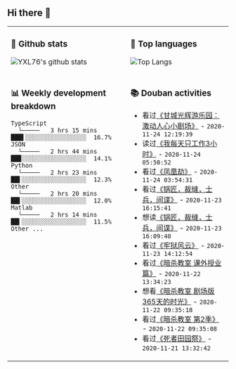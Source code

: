 ## Hi there 👋

<table>
<tr>
<td valign="top" width="54%">

### 🔭 Github stats

![YXL76's github stats](https://github-readme-stats.yxl76.vercel.app/api?username=YXL76&count_private=true&show_icons=true&theme=tokyonight)

</td>

<td valign="top" width="46%">

### 🌱 Top languages

![Top Langs](https://github-readme-stats.yxl76.vercel.app/api/top-langs/?username=YXL76&layout=compact&theme=tokyonight)

</td>
</tr>
<tr>
<td valign="top" width="54%">

### 📊 Weekly development breakdown

```text
TypeScript
  └─────   3 hrs 15 mins  ███▌░░░░░░░░░░░░░░░░░  16.7%
JSON
  └─────   2 hrs 44 mins  ██▉░░░░░░░░░░░░░░░░░░  14.1%
Python
  └─────   2 hrs 23 mins  ██▌░░░░░░░░░░░░░░░░░░  12.3%
Other
  └─────   2 hrs 20 mins  ██▌░░░░░░░░░░░░░░░░░░  12.0%
Matlab
  └─────   2 hrs 14 mins  ██▍░░░░░░░░░░░░░░░░░░  11.5%
Other ...
```

</td>
<td valign="top" width="46%">

### 📚 Douban activities

- 看过[《甘城光辉游乐园：激动人心小剧场》](http://movie.douban.com/subject/26297891/) - `2020-11-24 12:19:39`
- 读过[《我每天只工作3小时》](https://book.douban.com/subject/30240074/) - `2020-11-24 05:50:52`
- 看过[《凤凰劫》](http://movie.douban.com/subject/1958178/) - `2020-11-24 03:54:31`
- 看过[《锅匠，裁缝，士兵，间谍》](http://movie.douban.com/subject/3338851/) - `2020-11-23 16:15:41`
- 想读[《锅匠，裁缝，士兵，间谍》](https://book.douban.com/subject/3175259/) - `2020-11-23 16:09:40`
- 看过[《牢狱风云》](http://movie.douban.com/subject/1298280/) - `2020-11-23 14:12:54`
- 看过[《暗杀教室 课外授业篇》](http://movie.douban.com/subject/26830047/) - `2020-11-22 13:34:23`
- 想看[《暗杀教室 剧场版 365天的时光》](http://movie.douban.com/subject/26832519/) - `2020-11-22 09:35:18`
- 看过[《暗杀教室 第2季》](http://movie.douban.com/subject/26375693/) - `2020-11-22 09:35:08`
- 看过[《死者田园祭》](http://movie.douban.com/subject/1366165/) - `2020-11-21 13:32:42`

</td>
</tr>
</table>

<!--
**YXL76/YXL76** is a ✨ _special_ ✨ repository because its `README.md` (this file) appears on your GitHub profile.

Here are some ideas to get you started:

- 🔭 I’m currently working on ...
- 🌱 I’m currently learning ...
- 👯 I’m looking to collaborate on ...
- 🤔 I’m looking for help with ...
- 💬 Ask me about ...
- 📫 How to reach me: ...
- 😄 Pronouns: ...
- ⚡ Fun fact: ...
-->
